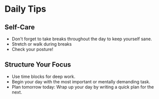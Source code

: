 # Daily Tips

## Self-Care
- Don't forget to take breaks throughout the day to keep yourself sane. 
- Stretch or walk during breaks
- Check your posture!

## Structure Your Focus
- Use time blocks for deep work.
- Begin your day with the most important or mentally demanding task.
- Plan tomorrow today: Wrap up your day by writing a quick plan for the next.